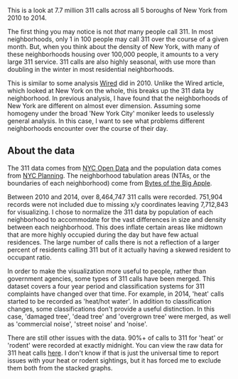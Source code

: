 This is a look at 7.7 million 311 calls across all 5 boroughs of New York from 2010 to 2014.

The first thing you may notice is not *that* many people call 311. In most neighborhoods, only 1 in 100 people may call 311 over the course of a given month. But, when you think about the density of New York, with many of these neighborhoods housing over 100,000 people, it amounts to a very large 311 service. 311 calls are also highly seasonal, with use more than doubling in the winter in most residential neighborhoods.

This is similar to some analysis [Wired](http://www.wired.com/2010/11/ff_311_new_york/all/) did in 2010. Unlike the Wired article, which looked at New York on the whole, this breaks up the 311 data by neighborhood. In previous analysis, I have found that the neighborhoods of New York are different on almost ever dimension. Assuming some homogeny under the broad 'New York City' moniker leeds to uselessly general analysis. In this case, I want to see what problems different neighborhoods encounter over the course of their day.

## About the data

The 311 data comes from [NYC Open Data](https://nycopendata.socrata.com/Social-Services/311-Service-Requests-from-2010-to-Present/erm2-nwe9) and the population data comes from [NYC Planning](http://www.nyc.gov/html/dcp/html/census/demo_tables_2010.shtml). The neighborhood tabulation areas (NTAs, or the boundaries of each neighborhood) come from [Bytes of the Big Apple](http://www.nyc.gov/html/dcp/html/bytes/dwn_nynta.shtml).

Between 2010 and 2014, over 8,464,747 311 calls were recorded. 751,904 records were not included due to missing x/y coordinates leaving 7,712,843 for visualizing. I chose to normalize the 311 data by population of each neighborhood to accommodate for the vast differences in size and density between each neighborhood. This does inflate certain areas like midtown that are more highly occupied during the day but have few actual residences. The large number of calls there is not a reflection of a larger percent of residents calling 311 but of it actually having a skewed resident to occupant ratio.

In order to make the visualization more useful to people, rather than government agencies, some types of 311 calls have been merged. This dataset covers a four year period and classification systems for 311 complaints have changed over that time. For example, in 2014, 'heat' calls started to be recorded as 'heat/hot water'. In addition to classification changes, some classifications don't provide a useful distinction. In this case, 'damaged tree', 'dead tree' and 'overgrown tree' were merged, as well as 'commercial noise', 'street noise' and 'noise'.

There are still other issues with the data. 90%+ of calls to 311 for 'heat' or 'rodent' were recorded at exactly midnight. You can view the raw data for 311 heat calls [here](https://data.cityofnewyork.us/Social-Services/Heat/85ag-bewf). I don't know if that is just the universal time to report issues with your heat or rodent sightings, but it has forced me to exclude them both from the stacked graphs.
